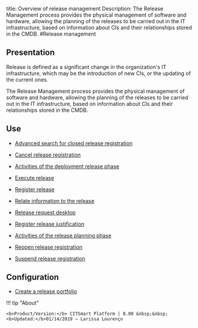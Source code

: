 title: Overview of release management
Description: The Release Management process provides the physical management of software and hardware, allowing the planning of the releases to be carried out in the IT infrastructure, based on information about CIs and their relationships stored in the CMDB.
#Release management

Presentation
----------------

Release is defined as a significant change in the organization's IT
infrastructure, which may be the introduction of new CIs, or the updating of the
current ones.

The Release Management process provides the physical management of software and
hardware, allowing the planning of the releases to be carried out in the IT
infrastructure, based on information about CIs and their relationships stored in
the CMDB.

Use
-------

- [Advanced search for closed release registration](/en-us/citsmart-esp-8/processes/release/use/advanced-search-for-release.html)
 
- [Cancel release registration](/en-us/citsmart-esp-8/processes/release/use/cancel-release.html)

- [Activities of the deployment release phase](/en-us/citsmart-esp-8/processes/release/use/deployment-release-activities.html)

- [Execute release](/en-us/citsmart-esp-8/processes/release/use/execute-release.html)

- [Register release](/en-us/citsmart-esp-8/processes/release/use/register-release-request.html)

- [Relate information to the release](/en-us/citsmart-esp-8/processes/release/use/relate-information-to-release.html)
   
- [Release request desktop](/en-us/citsmart-esp-8/processes/release/use/release-desktop.html)
   
- [Register release justification](/en-us/citsmart-esp-8/processes/release/use/release-justification.html)

- [Activities of the release planning phase](/en-us/citsmart-esp-8/processes/release/use/release-planning-activities.html)
   
- [Reopen release registration](/en-us/citsmart-esp-8/processes/release/use/reopen-release.html)

- [Suspend release registration](/en-us/citsmart-esp-8/processes/release/use/suspend-release.html)

Configuration
-----------------

- [Create a release portfolio](/en-us/citsmart-esp-8/processes/release/configuration/release-portfolio.html)
  
!!! tip "About"

    <b>Product/Version:</b> CITSmart Platform | 8.00 &nbsp;&nbsp;
    <b>Updated:</b>01/14/2019 – Larissa Lourenço

